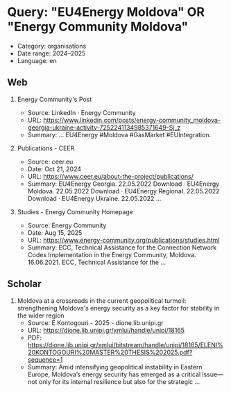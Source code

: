 # Query: "EU4Energy Moldova" OR "Energy Community Moldova"
- Category: organisations
- Date range: 2024–2025
- Language: en

## Web

1. Energy Community's Post
   - Source: LinkedIn · Energy Community
   - URL: https://www.linkedin.com/posts/energy-community_moldova-georgia-ukraine-activity-7252241134985371649-Sj_z
   - Summary: ... EU4Energy #Moldova #GasMarket #EUIntegration.

2. Publications - CEER
   - Source: ceer.eu
   - Date: Oct 21, 2024
   - URL: https://www.ceer.eu/about-the-project/publications/
   - Summary: EU4Energy Georgia. 22.05.2022 Download · EU4Energy Moldova. 22.05.2022 Download · EU4Energy Regional. 22.05.2022 Download · EU4Energy Ukraine. 22.05.2022 ...

3. Studies - Energy Community Homepage
   - Source: Energy Community
   - Date: Aug 15, 2025
   - URL: https://www.energy-community.org/publications/studies.html
   - Summary: ECC, Technical Assistance for the Connection Network Codes Implementation in the Energy Community, Moldova. 16.06.2021. ECC, Technical Assistance for the ...

## Scholar

1. Moldova at a crossroads in the current geopolitical turmoil: strengthening Moldova's energy security as a key factor for stability in the wider region
   - Source: E Kontogouri - 2025 - dione.lib.unipi.gr
   - URL: https://dione.lib.unipi.gr/xmlui/handle/unipi/18165
   - PDF: https://dione.lib.unipi.gr/xmlui/bitstream/handle/unipi/18165/ELENI%20KONTOGOURI%20MASTER%20THESIS%202025.pdf?sequence=1
   - Summary: Amid intensifying geopolitical instability in Eastern Europe, Moldova’s energy security has emerged as a critical issue—not only for its internal resilience but also for the strategic …


